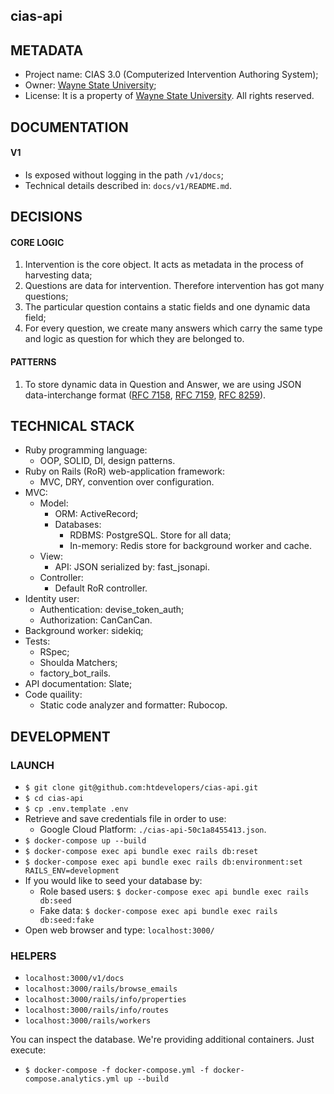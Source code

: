 
## cias-api


## METADATA

* Project name: CIAS 3.0 (Computerized Intervention Authoring System);
* Owner: [Wayne State University](https://wayne.edu/);
* License: It is a property of [Wayne State University](https://wayne.edu/). All rights reserved.


## DOCUMENTATION

#### V1
* Is exposed without logging in the path `/v1/docs`;
* Technical details described in: `docs/v1/README.md`.


## DECISIONS

#### CORE LOGIC

1. Intervention is the core object. It acts as metadata in the process of harvesting data;
1. Questions are data for intervention. Therefore intervention has got many questions;
1. The particular question contains a static fields and one dynamic data field;
1. For every question, we create many answers which carry the same type and logic as question for which they are belonged to.


#### PATTERNS

1. To store dynamic data in Question and Answer, we are using JSON data-interchange format ([RFC 7158](https://tools.ietf.org/html/rfc7158), [RFC 7159](https://tools.ietf.org/html/rfc7159), [RFC 8259](https://tools.ietf.org/html/rfc8259)).


## TECHNICAL STACK

* Ruby programming language:
  * OOP, SOLID, DI, design patterns.
* Ruby on Rails (RoR) web-application framework:
  * MVC, DRY, convention over configuration.
* MVC:
  * Model:
    * ORM: ActiveRecord;
    * Databases:
      * RDBMS: PostgreSQL. Store for all data;
      * In-memory: Redis store for background worker and cache.
  * View:
    * API: JSON serialized by: fast_jsonapi.
  * Controller:
    * Default RoR controller.
* Identity user:
  * Authentication: devise_token_auth;
  * Authorization: CanCanCan.
* Background worker: sidekiq;
* Tests:
  * RSpec;
  * Shoulda Matchers;
  * factory_bot_rails.
* API documentation: Slate;
* Code quaility:
  * Static code analyzer and formatter: Rubocop.


## DEVELOPMENT

### LAUNCH

* `$ git clone git@github.com:htdevelopers/cias-api.git`
* `$ cd cias-api`
* `$ cp .env.template .env`
* Retrieve and save credentials file in order to use:
  * Google Cloud Platform: `./cias-api-50c1a8455413.json`.
* `$ docker-compose up --build`
* `$ docker-compose exec api bundle exec rails db:reset`
* `$ docker-compose exec api bundle exec rails db:environment:set RAILS_ENV=development`
* If you would like to seed your database by:
  * Role based users: `$ docker-compose exec api bundle exec rails db:seed`
  * Fake data: `$ docker-compose exec api bundle exec rails db:seed:fake`
* Open web browser and type: `localhost:3000/`


### HELPERS

* `localhost:3000/v1/docs`
* `localhost:3000/rails/browse_emails`
* `localhost:3000/rails/info/properties`
* `localhost:3000/rails/info/routes`
* `localhost:3000/rails/workers`

You can inspect the database. We're providing additional containers. Just execute:
* `$ docker-compose -f docker-compose.yml -f docker-compose.analytics.yml up --build`

